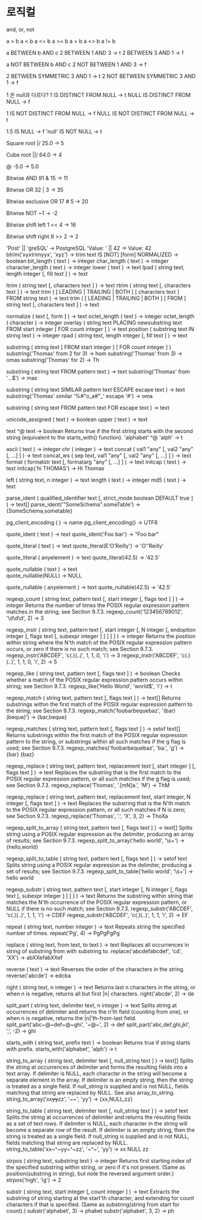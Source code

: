 # 로직컬
and, or, not

a > b
a < b
a <= b
a >= b
a = b 
a <> b
a != b

a BETWEEN b AND c
2 BETWEEN 1 AND 3 → t
2 BETWEEN 3 AND 1 → f

a NOT BETWEEN b AND c
2 NOT BETWEEN 1 AND 3 → f

2 BETWEEN SYMMETRIC 3 AND 1 → t
2 NOT BETWEEN SYMMETRIC 3 AND 1 → f

1 은 null과 다르다?
1 IS DISTINCT FROM NULL → t 
NULL IS DISTINCT FROM NULL → f

1 IS NOT DISTINCT FROM NULL → f 
NULL IS NOT DISTINCT FROM NULL → t

1.5 IS NULL → f
'null' IS NOT NULL → t

Square root
|/ 25.0 → 5

Cube root
||/ 64.0 → 4

@ -5.0 → 5.0

Bitwise AND
91 & 15 → 11

Bitwise OR
32 | 3 → 35

Bitwise exclusive OR
17 # 5 → 20

Bitwise NOT
~1 → -2

Bitwise shift left
1 << 4 → 16

Bitwise shift right
8 >> 2 → 2

'Post' || 'greSQL' → PostgreSQL
'Value: ' || 42 → Value: 42
btrim('xyxtrimyyx', 'xyz') → trim
text IS [NOT] [form] NORMALIZED → boolean
bit_length ( text ) → integer
char_length ( text ) → integer
character_length ( text ) → integer
lower ( text ) → text
lpad ( string text, length integer [, fill text ] ) → text

ltrim ( string text [, characters text ] ) → text
rtrim ( string text [, characters text ] ) → text
trim ( [ LEADING | TRAILING | BOTH ] [ characters text ] FROM string text ) → text
trim ( [ LEADING | TRAILING | BOTH ] [ FROM ] string text [, characters text ] ) →
text

normalize ( text [, form ] ) → text
octet_length ( text ) → integer
octet_length ( character ) → integer
overlay ( string text PLACING newsubstring text FROM start integer [ FOR
count integer ] ) → text
position ( substring text IN string text ) → integer
rpad ( string text, length integer [, fill text ] ) → text

substring ( string text [ FROM start integer ] [ FOR count integer ] )
    substring('Thomas' from 2 for 3) → hom
    substring('Thomas' from 3) → omas
    substring('Thomas' for 2) → Th

substring ( string text FROM pattern text ) → text
    substring('Thomas' from '...$') → mas

substring ( string text SIMILAR pattern text ESCAPE escape text ) → text
    substring('Thomas' similar '%#"o_a#"_' escape '#') → oma

substring ( string text FROM pattern text FOR escape text ) → text

unicode_assigned ( text ) → boolean
upper ( text ) → text

text ^@ text → boolean
    Returns true if the first string starts with the second string (equivalent to the starts_with() function).
    'alphabet' ^@ 'alph' → t

ascii ( text ) → integer
chr ( integer ) → text
concat ( val1 "any" [, val2 "any" [, ...] ] ) → text
concat_ws ( sep text, val1 "any" [, val2 "any" [, ...] ] ) → text
format ( formatstr text [, formatarg "any" [, ...] ] ) → text
initcap ( text ) → text
    initcap('hi THOMAS') → Hi Thomas

left ( string text, n integer ) → text
length ( text ) → integer
md5 ( text ) → text

parse_ident ( qualified_identifier text [, strict_mode boolean DEFAULT
true ] ) → text[]
    parse_ident('"SomeSchema".someTable') → {SomeSchema,sometable}

pg_client_encoding ( ) → name
    pg_client_encoding() → UTF8

quote_ident ( text ) → text
    quote_ident('Foo bar') → "Foo bar"

quote_literal ( text ) → text
    quote_literal(E'O\'Reilly') → 'O''Reilly'

quote_literal ( anyelement ) → text
    quote_literal(42.5) → '42.5'

quote_nullable ( text ) → text  
    quote_nullable(NULL) → NULL

quote_nullable ( anyelement ) → text
    quote_nullable(42.5) → '42.5'

regexp_count ( string text, pattern text [, start integer [, flags text ] ] ) →
    integer
    Returns the number of times the POSIX regular expression pattern matches in the
    string; see Section 9.7.3.
    regexp_count('123456789012', '\d\d\d', 2) → 3

regexp_instr ( string text, pattern text [, start integer [, N integer [, endoption integer [, flags text [, subexpr integer ] ] ] ] ] ) → integer
    Returns the position within string where the N'th match of the POSIX regular expression
    pattern occurs, or zero if there is no such match; see Section 9.7.3.
    regexp_instr('ABCDEF', 'c(.)(..)', 1, 1, 0, 'i') → 3
    regexp_instr('ABCDEF', 'c(.)(..)', 1, 1, 0, 'i', 2) → 5

regexp_like ( string text, pattern text [, flags text ] ) → boolean
    Checks whether a match of the POSIX regular expression pattern occurs within string;
    see Section 9.7.3.
    regexp_like('Hello World', 'world$', 'i') → t

regexp_match ( string text, pattern text [, flags text ] ) → text[]
    Returns substrings within the first match of the POSIX regular expression pattern to the
    string; see Section 9.7.3.
    regexp_match('foobarbequebaz', '(bar)(beque)') → {bar,beque}

regexp_matches ( string text, pattern text [, flags text ] ) → setof text[]
    Returns substrings within the first match of the POSIX regular expression pattern to the
    string, or substrings within all such matches if the g flag is used; see Section 9.7.3.
    regexp_matches('foobarbequebaz', 'ba.', 'g') →
    {bar}
    {baz}

regexp_replace ( string text, pattern text, replacement text [, start integer ] [, flags text ] ) → text
    Replaces the substring that is the first match to the POSIX regular expression pattern, or
    all such matches if the g flag is used; see Section 9.7.3.
    regexp_replace('Thomas', '.[mN]a.', 'M') → ThM

regexp_replace ( string text, pattern text, replacement text, start integer,
N integer [, flags text ] ) → text
    Replaces the substring that is the N'th match to the POSIX regular expression pattern, or
    all such matches if N is zero; see Section 9.7.3.
    regexp_replace('Thomas', '.', 'X', 3, 2) → ThoXa

regexp_split_to_array ( string text, pattern text [, flags text ] ) → text[]
    Splits string using a POSIX regular expression as the delimiter, producing an array of results; see Section 9.7.3.
    regexp_split_to_array('hello world', '\s+') → {hello,world}

regexp_split_to_table ( string text, pattern text [, flags text ] ) → setof
text
    Splits string using a POSIX regular expression as the delimiter, producing a set of results;
    see Section 9.7.3.
    regexp_split_to_table('hello world', '\s+') →
    hello
    world

regexp_substr ( string text, pattern text [, start integer [, N integer [,
flags text [, subexpr integer ] ] ] ] ) → text
    Returns the substring within string that matches the N'th occurrence of the POSIX regular
    expression pattern, or NULL if there is no such match; see Section 9.7.3.
    regexp_substr('ABCDEF', 'c(.)(..)', 1, 1, 'i') → CDEF
    regexp_substr('ABCDEF', 'c(.)(..)', 1, 1, 'i', 2) → EF

repeat ( string text, number integer ) → text
    Repeats string the specified number of times.
    repeat('Pg', 4) → PgPgPgPg

replace ( string text, from text, to text ) → text
    Replaces all occurrences in string of substring from with substring to.
    replace('abcdefabcdef', 'cd', 'XX') → abXXefabXXef

reverse ( text ) → text
    Reverses the order of the characters in the string.
    reverse('abcde') → edcba

right ( string text, n integer ) → text
    Returns last n characters in the string, or when n is negative, returns all but first |n| characters.
    right('abcde', 2) → de

split_part ( string text, delimiter text, n integer ) → text
    Splits string at occurrences of delimiter and returns the n'th field (counting from one),
    or when n is negative, returns the |n|'th-from-last field.
    split_part('abc~@~def~@~ghi', '~@~', 2) → def
    split_part('abc,def,ghi,jkl', ',', -2) → ghi

starts_with ( string text, prefix text ) → boolean
    Returns true if string starts with prefix.
    starts_with('alphabet', 'alph') → t

string_to_array ( string text, delimiter text [, null_string text ] ) →
text[]
    Splits the string at occurrences of delimiter and forms the resulting fields into a text
    array. If delimiter is NULL, each character in the string will become a separate element in the array. If delimiter is an empty string, then the string is treated as a single
    field. If null_string is supplied and is not NULL, fields matching that string are replaced
    by NULL. See also array_to_string.
    string_to_array('xx~~yy~~zz', '~~', 'yy') → {xx,NULL,zz}

string_to_table ( string text, delimiter text [, null_string text ] ) → setof
text
    Splits the string at occurrences of delimiter and returns the resulting fields as a set of
    text rows. If delimiter is NULL, each character in the string will become a separate
    row of the result. If delimiter is an empty string, then the string is treated as a single
    field. If null_string is supplied and is not NULL, fields matching that string are replaced
    by NULL.
    string_to_table('xx~^~yy~^~zz', '~^~', 'yy') →
    xx
    NULL
    zz

strpos ( string text, substring text ) → integer
    Returns first starting index of the specified substring within string, or zero if it's not
    present. (Same as position(substring in string), but note the reversed argument order.)
    strpos('high', 'ig') → 2

substr ( string text, start integer [, count integer ] ) → text
    Extracts the substring of string starting at the start'th character, and extending for
    count characters if that is specified. (Same as substring(string from start
    for count).)
    substr('alphabet', 3) → phabet
    substr('alphabet', 3, 2) → ph